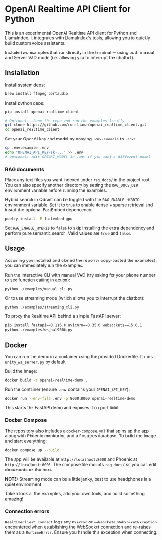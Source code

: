 # OpenAI Realtime API Client for Python

This is an experimental OpenAI Realtime API client for Python and LlamaIndex. It integrates with LlamaIndex's tools, allowing you to quickly build custom voice assistants.

Include two examples that run directly in the terminal -- using both manual and Server VAD mode (i.e. allowing you to interrupt the chatbot).

## Installation

Install system deps:

```bash
brew install ffmpeg portaudio
```

Install python deps:

```bash
pip install openai-realtime-client

# Optional: clone the repo and run the examples locally
git clone https://github.com/run-llama/openai_realtime_client.git
cd openai_realtime_client
```

Set your OpenAI key and model by copying `.env.example` to `.env`:

```bash
cp .env.example .env
echo "OPENAI_API_KEY=sk-..." >> .env
# Optional: edit OPENAI_MODEL in .env if you want a different model
```

### RAG documents

Place any text files you want indexed under `rag_docs/` in the project root.
You can also specify another directory by setting the `RAG_DOCS_DIR`
environment variable before running the examples.

Hybrid search in Qdrant can be toggled with the `RAG_ENABLE_HYBRID` environment
variable. Set it to `true` to enable dense + sparse retrieval and install the
optional FastEmbed dependency:

```bash
poetry install -E fastembed-gpu
```

Set `RAG_ENABLE_HYBRID` to `false` to skip installing the extra dependency and
perform pure semantic search. Valid values are `true` and `false`.

## Usage

Assuming you installed and cloned the repo (or copy-pasted the examples), you can immediately run the examples.

Run the interactive CLI with manual VAD (try asking for your phone number to see function calling in action):

```bash
python ./examples/manual_cli.py
```

Or to use streaming mode (which allows you to interrupt the chatbot):

```bash
python ./examples/streaming_cli.py
```

To proxy the Realtime API behind a simple FastAPI server:

```bash
pip install fastapi==0.116.0 uvicorn==0.35.0 websockets==15.0.1
python ./examples/ws_hal9000.py
```

## Docker

You can run the demo in a container using the provided Dockerfile. It runs
`unity_ws_server.py` by default.

Build the image:

```bash
docker build -t openai-realtime-demo .
```

Run the container (ensure `.env` contains your `OPENAI_API_KEY`):

```bash
docker run --env-file .env -p 8000:8000 openai-realtime-demo
```

This starts the FastAPI demo and exposes it on port `8000`.

### Docker Compose

The repository also includes a `docker-compose.yml` that spins up the app along
with Phoenix monitoring and a Postgres database. To build the image and start
everything:

```bash
docker compose up --build
```

The app will be available at `http://localhost:8000` and Phoenix at
`http://localhost:6006`. The compose file mounts `rag_docs/` so you can edit
documents on the host.


**NOTE:** Streaming mode can be a little janky, best to use headphones in a quiet environment.

Take a look at the examples, add your own tools, and build something amazing!

### Connection errors

`RealtimeClient.connect` logs any `OSError` or `websockets.WebSocketException`
encountered when establishing the WebSocket connection and re-raises them as a
`RuntimeError`. Ensure you handle this exception when connecting.
